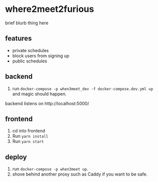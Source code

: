 where2meet2furious
==================

brief blurb thing here

features
--------
- private schedules
- block users from signing up
- public schedules

backend
-------
1. run `docker-compose -p when3meet_dev -f docker-compose.dev.yml up` and magic should happen.

backend listens on http://localhost:5000/

frontend
--------
1. cd into frontend
2. Run `yarn install`
3. Run `yarn start`

deploy
------
1. run `docker-compose -p when3meet up`.
2. shove behind another proxy such as Caddy if you want to be safe.
